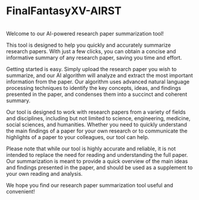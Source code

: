 # FinalFantasyXV-AIRST
<br>
<img href = "(https://user-images.githubusercontent.com/94454067/221368914-1cd39521-a34d-4338-bcc7-18999d20c5fa.png)">
</br>
Welcome to our AI-powered research paper summarization tool!

This tool is designed to help you quickly and accurately summarize research papers. With just a few clicks, you can obtain a concise and informative summary of any research paper, saving you time and effort.

Getting started is easy. Simply upload the research paper you wish to summarize, and our AI algorithm will analyze and extract the most important information from the paper. Our algorithm uses advanced natural language processing techniques to identify the key concepts, ideas, and findings presented in the paper, and condenses them into a succinct and coherent summary.

Our tool is designed to work with research papers from a variety of fields and disciplines, including but not limited to science, engineering, medicine, social sciences, and humanities. Whether you need to quickly understand the main findings of a paper for your own research or to communicate the highlights of a paper to your colleagues, our tool can help.

Please note that while our tool is highly accurate and reliable, it is not intended to replace the need for reading and understanding the full paper. Our summarization is meant to provide a quick overview of the main ideas and findings presented in the paper, and should be used as a supplement to your own reading and analysis.

We hope you find our research paper summarization tool useful and convenient!
